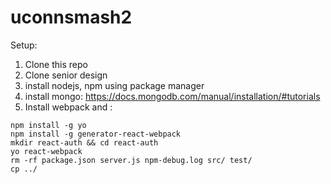 # uconnsmash2

Setup:

1. Clone this repo
2. Clone senior design
3. install nodejs, npm using package manager
4. install mongo: https://docs.mongodb.com/manual/installation/#tutorials
5. Install webpack and :

```
npm install -g yo
npm install -g generator-react-webpack
mkdir react-auth && cd react-auth
yo react-webpack
rm -rf package.json server.js npm-debug.log src/ test/
cp ../
```
